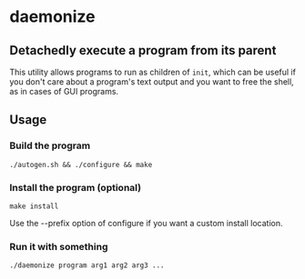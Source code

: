 # daemonize
## Detachedly execute a program from its parent

This utility allows programs to run as children of `init`, which can be useful
if you don't care about a program's text output and you want to free the shell,
as in cases of GUI programs.

## Usage
### Build the program

```
./autogen.sh && ./configure && make
```

### Install the program (optional)
```
make install
```

Use the --prefix option of configure if you want a custom
install location.


### Run it with something
```
./daemonize program arg1 arg2 arg3 ...
```
